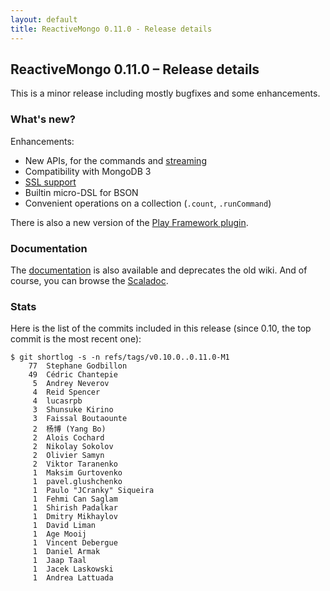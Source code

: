 ```yaml
---
layout: default
title: ReactiveMongo 0.11.0 - Release details
---
```


## ReactiveMongo 0.11.0 – Release details

This is a minor release including mostly bugfixes and some enhancements.

### What's new?

Enhancements:

- New APIs, for the commands and [streaming](tutorial/consume-streams.html)
- Compatibility with MongoDB 3
- [SSL support](tutorial/setup.md)
- Builtin micro-DSL for BSON
- Convenient operations on a collection (`.count`, `.runCommand`)

There is also a new version of the [Play Framework plugin](tutorial/play2.html).

### Documentation

The [documentation](index.html) is also available and deprecates the old wiki. And of course, you can browse the [Scaladoc](../api/index.html).

### Stats

Here is the list of the commits included in this release (since 0.10, the top commit is the most recent one):

~~~
$ git shortlog -s -n refs/tags/v0.10.0..0.11.0-M1
    77  Stephane Godbillon
    49  Cédric Chantepie
     5  Andrey Neverov
     4  Reid Spencer
     4  lucasrpb
     3  Shunsuke Kirino
     3  Faissal Boutaounte
     2  杨博 (Yang Bo)
     2  Alois Cochard
     2  Nikolay Sokolov
     2  Olivier Samyn
     2  Viktor Taranenko
     1  Maksim Gurtovenko
     1  pavel.glushchenko
     1  Paulo "JCranky" Siqueira
     1  Fehmi Can Saglam
     1  Shirish Padalkar
     1  Dmitry Mikhaylov
     1  David Liman
     1  Age Mooij
     1  Vincent Debergue
     1  Daniel Armak
     1  Jaap Taal
     1  Jacek Laskowski
     1  Andrea Lattuada
~~~
